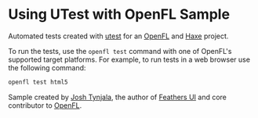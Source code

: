 # Using UTest with OpenFL Sample

Automated tests created with [utest](https://lib.haxe.org/p/utest) for an [OpenFL](https://openfl.org/) and [Haxe](https://haxe.org/) project.

To run the tests, use the `openfl test` command with one of OpenFL's supported target platforms. For example, to run tests in a web browser use the following command:

```sh
openfl test html5
```

Sample created by [Josh Tynjala](https://github.com/sponsors/joshtynjala), the author of [Feathers UI](https://feathersui.com/) and core contributor to [OpenFL](https://openfl.org/).